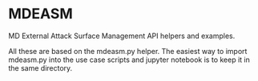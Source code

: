 # MDEASM
 MD External Attack Surface Management API helpers and examples.

 All these are based on the mdeasm.py helper. The easiest way to import mdeasm.py into the use case scripts and jupyter notebook is to keep it in the same directory.
